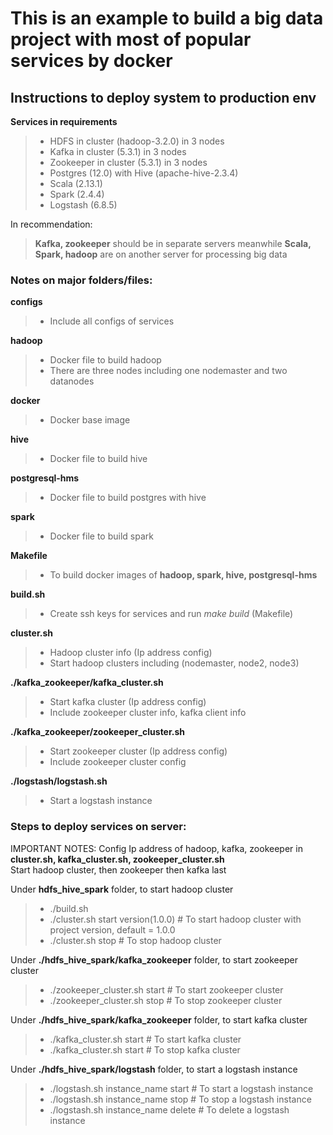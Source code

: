 # This is an example to build a big data project with most of popular services by docker  
## Instructions to deploy system to production env
**Services in requirements**
  > - HDFS in cluster (hadoop-3.2.0) in 3 nodes 
  > - Kafka in cluster (5.3.1) in 3 nodes
  > - Zookeeper in cluster (5.3.1) in 3 nodes
  > - Postgres (12.0) with Hive (apache-hive-2.3.4) 
  > - Scala (2.13.1)
  > - Spark (2.4.4) 
  > - Logstash (6.8.5)

In recommendation: 
  > **Kafka, zookeeper** should be in separate servers meanwhile **Scala, Spark, hadoop** are on another server for processing big data
### Notes on major folders/files:
  **configs** 
  > - Include all configs of services
  
  **hadoop** 
  > - Docker file to build hadoop 
  > - There are three nodes including one nodemaster and two datanodes

  **docker**
  > - Docker base image 

  **hive** 
  > - Docker file to build hive

  **postgresql-hms** 
  > - Docker file to build postgres with hive

  **spark** 
  > - Docker file to build spark 
 
  **Makefile**
  > - To build docker images of **hadoop, spark, hive, postgresql-hms**
  
  **build.sh**
  > - Create ssh keys for services and run <em>make build</em> (Makefile)

  **cluster.sh**
  > - Hadoop cluster info (Ip address config)
  > - Start hadoop clusters including (nodemaster, node2, node3)

  **./kafka_zookeeper/kafka_cluster.sh**
  > - Start kafka cluster (Ip address config)
  > - Include zookeeper cluster info, kafka client info
  
  **./kafka_zookeeper/zookeeper_cluster.sh**
  > - Start zookeeper cluster (Ip address config)
  > - Include zookeeper cluster config

  **./logstash/logstash.sh**
  > - Start a logstash instance 

### Steps to deploy services on server: 
  IMPORTANT NOTES: Config Ip address of hadoop, kafka, zookeeper in 
  **cluster.sh, kafka_cluster.sh, zookeeper_cluster.sh**  
  Start hadoop cluster, then zookeeper then kafka last
  
  Under **hdfs_hive_spark** folder, to start hadoop cluster
  > - ./build.sh
  > - ./cluster.sh start version(1.0.0) # To start hadoop cluster with project version, default = 1.0.0
  > - ./cluster.sh stop # To stop hadoop cluster
  
  Under **./hdfs_hive_spark/kafka_zookeeper** folder, to start zookeeper cluster
  > - ./zookeeper_cluster.sh start # To start zookeeper cluster
  > - ./zookeeper_cluster.sh stop # To stop zookeeper cluster 

  Under **./hdfs_hive_spark/kafka_zookeeper** folder, to start kafka cluster
  > - ./kafka_cluster.sh start # To start kafka cluster
  > - ./kafka_cluster.sh start # To stop kafka cluster

  Under **./hdfs_hive_spark/logstash** folder, to start a logstash instance
  > - ./logstash.sh instance_name start # To start a logstash instance
  > - ./logstash.sh instance_name stop # To stop a logstash instance
  > - ./logstash.sh instance_name delete # To delete a logstash instance
